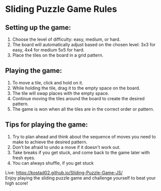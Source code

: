 # Sliding Puzzle Game Rules

## Setting up the game:
1. Choose the level of difficulty: easy, medium, or hard.
2. The board will automatically adjust based on the chosen level: 3x3 for easy, 4x4 for medium 5x5 for hard.
3. Place the tiles on the board in a grid pattern.

## Playing the game:
1. To move a tile, click and hold on it.
2. While holding the tile, drag it to the empty space on the board.
3. The tile will swap places with the empty space.
4. Continue moving the tiles around the board to create the desired pattern.
5. The game is won when all the tiles are in the correct order or pattern.

## Tips for playing the game:
1. Try to plan ahead and think about the sequence of moves you need to make to achieve the desired pattern.
2. Don't be afraid to undo a move if it doesn't work out.
3. Take breaks if you get stuck, and come back to the game later with fresh eyes.
4. You can always shuffle, if you get stuck

Live: https://kostad02.github.io/Sliding-Puzzle-Game-JS/ <br>
Enjoy playing the sliding puzzle game and challenge yourself to beat your high score!